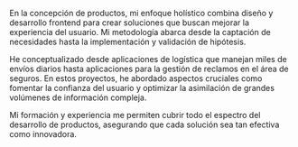 En la concepción de productos, mi enfoque holístico combina diseño y desarrollo frontend para crear soluciones que buscan mejorar la experiencia del usuario. Mi metodología abarca desde la captación de necesidades hasta la implementación y validación de hipótesis.

He conceptualizado desde aplicaciones de logística que manejan miles de envíos diarios hasta aplicaciones para la gestión de reclamos en el área de seguros. En estos proyectos, he abordado aspectos cruciales como fomentar la confianza del usuario y optimizar la asimilación de grandes volúmenes de información compleja.

Mi formación y experiencia me permiten cubrir todo el espectro del desarrollo de productos, asegurando que cada solución sea tan efectiva como innovadora.